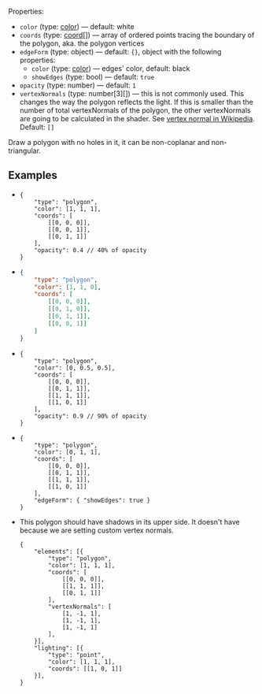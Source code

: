 Properties:
- `color` (type: [color](/mathics-threejs-backend/types/color)) — default: white
- `coords` (type: [coord[]](/mathics-threejs-backend/types/coord)) — array of ordered points tracing the boundary of the polygon, aka. the polygon vertices
- `edgeForm` (type: object) — default: `{}`, object with the following properties:
  - `color` (type: [color](/mathics-threejs-backend/types/color)) — edges' color, default: black
  - `showEdges` (type: bool) — default: `true`
- `opacity` (type: number) — default: `1`
- `vertexNormals` (type: number[3][]) — this is not commonly used. This changes the way the polygon reflects the light. If this is smaller than the number of total vertexNormals of the polygon, the other vertexNormals are going to be calculated in the shader. See [vertex normal in Wikipedia](https://en.wikipedia.org/wiki/Vertex_normal). Default: `[]`

Draw a polygon with no holes in it, it can be non-coplanar and non-triangular.

## Examples
- ```jsonc
  {
      "type": "polygon",
      "color": [1, 1, 1],
      "coords": [
          [[0, 0, 0]],
          [[0, 0, 1]],
          [[0, 1, 1]]
      ],
      "opacity": 0.4 // 40% of opacity
  }
  ```
  <div class='center' id='graphics-container-1'></div>
  <script>
      drawGraphics3d(
          document.getElementById('graphics-container-1'),
          {
              elements: [
                  {
                      type: 'polygon',
                      color: [1, 1, 1],
                      coords: [
                          [[0, 0, 0]],
                          [[1, 1, 1]],
                          [[0, 1, 1]]
                      ],
                      opacity: 0.4 // 40% of opacity
                  }
              ],
              lighting: [
                  {
                      type: 'ambient',
                      color: [1, 1, 0]
                  }
              ],
              viewpoint: [2, -4, 4]
          }
      );
  </script>
- ```json
  {
      "type": "polygon",
      "color": [1, 1, 0],
      "coords": [
          [[0, 0, 0]],
          [[0, 1, 0]],
          [[0, 1, 1]],
          [[0, 0, 1]]
      ]
  }
  ```
  <div class='center' id='graphics-container-2'></div>
  <script>
      drawGraphics3d(
          document.getElementById('graphics-container-2'),
          {
              elements: [
                  {
                      type: 'polygon',
                      color: [1, 1, 0],
                      coords: [
                          [[0, 0, 0]],
                          [[1, 0, 0]],
                          [[1, 1, 1]],
                          [[0.5, 1.5, 1.5]],
                          [[0, 1, 1]]
                      ]
                  }
              ],
              viewpoint: [2, -4, 4]
          }
      );
  </script>
- ```jsonc
  {
      "type": "polygon",
      "color": [0, 0.5, 0.5],
      "coords": [
          [[0, 0, 0]],
          [[0, 1, 1]],
          [[1, 1, 1]],
          [[1, 0, 1]]
      ],
      "opacity": 0.9 // 90% of opacity
  }
  ```
  <div class='center' id='graphics-container-3'></div>
  <script>
      drawGraphics3d(
          document.getElementById('graphics-container-3'),
          {
              elements: [
                  {
                      type: 'polygon',
                      color: [0, 0.5, 0.5],
                      coords: [
                          [[0, 0, 0]],
                          [[0, 1, 1]],
                          [[1, 1, 1]],
                          [[1, 0, 1]]
                      ],
                      opacity: 0.9 // 90% of opacity
                  }
              ],
              lighting: [
                  {
                      type: 'ambient',
                      color: [0.5, 0.5, 0.5]
                  },
                  {
                      type: 'directional',
                      color: [1, 1, 1],
                      coords: [null, [1, 1, 1]]
                  }
              ],
              viewpoint: [2, -4, 4]
          }
      );
  </script>
- ```jsonc
  {
      "type": "polygon",
      "color": [0, 1, 1],
      "coords": [
          [[0, 0, 0]],
          [[0, 1, 1]],
          [[1, 1, 1]],
          [[1, 0, 1]]
      ],
      "edgeForm": { "showEdges": true }
  }
  ```
  <div class='center' id='graphics-container-4'></div>
  <script>
      drawGraphics3d(
          document.getElementById('graphics-container-4'),
          {
              elements: [
                  {
                      type: 'polygon',
                      color: [0, 1, 1],
                      coords: [
                          [[0, 0, 0]],
                          [[0, 1, 1]],
                          [[1, 1, 1]],
                          [[1, 0, 1]]
                      ],
                      edgeForm: { showEdges: true }
                  }
              ],
              lighting: [
                  {
                      type: 'ambient',
                      color: [0.5, 0.5, 0.5]
                  },
                  {
                      type: 'directional',
                      color: [1, 1, 1],
                      coords: [null, [1, 1, 1]]
                  }
              ],
              viewpoint: [2, -4, 4]
          }
      );
  </script>
- This polygon should have shadows in its upper side.
  It doesn't have because we are setting custom vertex normals.
  ```jsonc
  {
      "elements": [{
          "type": "polygon",
          "color": [1, 1, 1],
          "coords": [
              [[0, 0, 0]],
              [[1, 1, 1]],
              [[0, 1, 1]]
          ],
          "vertexNormals": [
              [1, -1, 1],
              [1, -1, 1],
              [1, -1, 1]
          ],
      }],
      "lighting": [{
          "type": "point",
          "color": [1, 1, 1],
          "coords": [[1, 0, 1]]
      }],
  }
  ```
  <div class='center' id='graphics-container-5'></div>
  <script>
      drawGraphics3d(
          document.getElementById('graphics-container-5'),
          {
              elements: [
                  {
                      type: 'polygon',
                      color: [1, 1, 1],
                      coords: [
                          [[0, 0, 0]],
                          [[1, 1, 1]],
                          [[0, 1, 1]]
                      ],
                      vertexNormals: [
                          [1, -1, 1],
                          [1, -1, 1],
                          [1, -1, 1]
                      ]
                  }
              ],
              lighting: [
                  {
                      type: 'point',
                      color: [1, 1, 1],
                      coords: [[1, 0, 1]]
                  }
              ],
              viewpoint: [2, -4, 4]
          }
      );
  </script>
